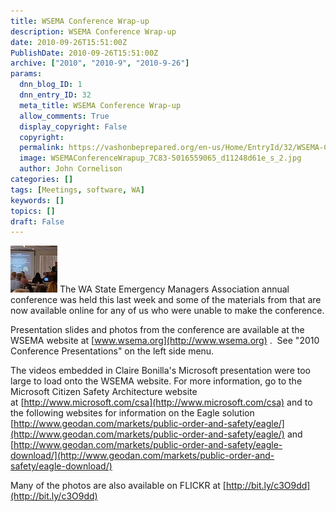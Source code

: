 ```yaml
---
title: WSEMA Conference Wrap-up
description: WSEMA Conference Wrap-up
date: 2010-09-26T15:51:00Z
PublishDate: 2010-09-26T15:51:00Z
archive: ["2010", "2010-9", "2010-9-26"]
params:
  dnn_blog_ID: 1
  dnn_entry_ID: 32
  meta_title: WSEMA Conference Wrap-up
  allow_comments: True
  display_copyright: False
  copyright:
  permalink: https://vashonbeprepared.org/en-us/Home/EntryId/32/WSEMA-Conference-Wrap-up
  image: WSEMAConferenceWrapup_7C83-5016559065_d11248d61e_s_2.jpg
  author: John Cornelison
categories: []
tags: [Meetings, software, WA]
keywords: []
topics: []
draft: False
---
```


![WSEMA Conference Wrapup](./images/WSEMAConferenceWrapup_7C83-5016559065_d11248d61e_s_2.jpg) The WA State Emergency Managers Association annual conference was held this last week and some of the materials from that are now available online for any of us who were unable to make the conference.

Presentation slides and photos from the conference are available at the WSEMA website at [www.wsema.org](http://www.wsema.org) .  See "2010 Conference Presentations" on the left side menu.

The videos embedded in Claire Bonilla's Microsoft presentation were too large to load onto the WSEMA website. For more information, go to the Microsoft Citizen Safety Architecture website at [http://www.microsoft.com/csa](http://www.microsoft.com/csa) and to the following websites for information on the Eagle solution [http://www.geodan.com/markets/public-order-and-safety/eagle/](http://www.geodan.com/markets/public-order-and-safety/eagle/) and [http://www.geodan.com/markets/public-order-and-safety/eagle-download/](http://www.geodan.com/markets/public-order-and-safety/eagle-download/)

Many of the photos are also available on FLICKR at [http://bit.ly/c3O9dd](http://bit.ly/c3O9dd)
